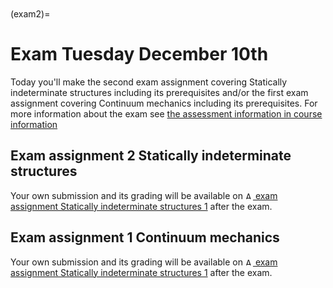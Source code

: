 ```{index} Static indeterminate structures; Exam assignment
```
```{index} Continuum mechanics; Exam assignment
```

(exam2)=
# Exam Tuesday December 10th

Today you'll make the second exam assignment covering Statically indeterminate structures including its prerequisites and/or the first exam assignment covering Continuum mechanics including its prerequisites. For more information about the exam see [the assessment information in course information](exam-general)

## Exam assignment 2 Statically indeterminate structures
Your own submission and its grading will be available on [<img height="12px" src="../../figures/ANS.svg" alt="ANS"> exam assignment Statically indeterminate structures 1](https://ans.app/universities/1/courses/437261/assignments/1198743/go_to) after the exam.

## Exam assignment 1 Continuum mechanics
Your own submission and its grading will be available on [<img height="12px" src="../../figures/ANS.svg" alt="ANS"> exam assignment Statically indeterminate structures 1](https://ans.app/universities/1/courses/437261/assignments/1198763/go_to) after the exam.